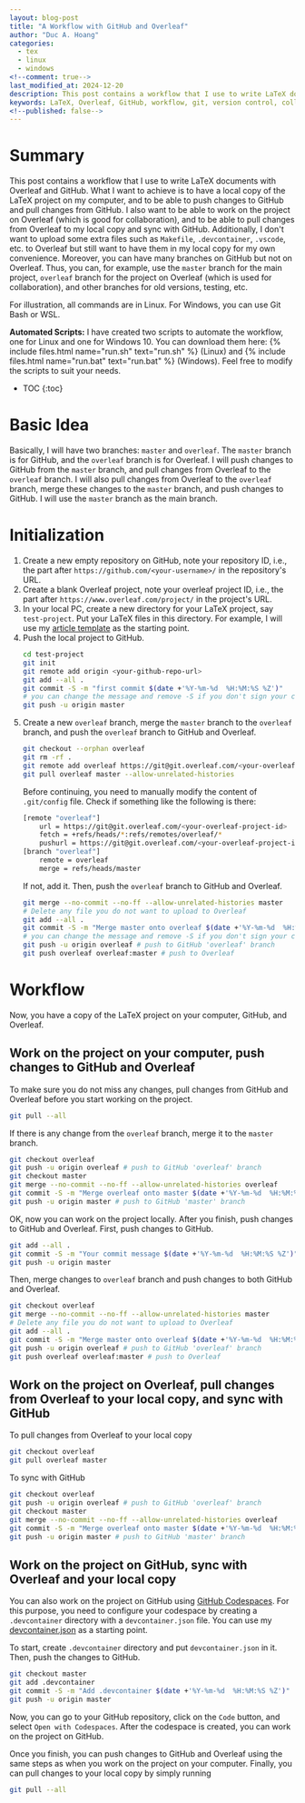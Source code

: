 ```yaml
---
layout: blog-post
title: "A Workflow with GitHub and Overleaf"
author: "Duc A. Hoang"
categories:
  - tex
  - linux
  - windows
<!--comment: true-->
last_modified_at: 2024-12-20
description: This post contains a workflow that I use to write LaTeX documents with Overleaf and GitHub.
keywords: LaTeX, Overleaf, GitHub, workflow, git, version control, collaboration, Duc A. Hoang
<!--published: false-->
---
```


<div class="alert alert-info" markdown="1">
<h1 class="alert-heading">Summary</h1>

This post contains a workflow that I use to write LaTeX documents with Overleaf and GitHub. What I want to achieve is to have a local copy of the LaTeX project on my computer, and to be able to push changes to GitHub and pull changes from GitHub. I also want to be able to work on the project on Overleaf (which is good for collaboration), and to be able to pull changes from Overleaf to my local copy and sync with GitHub. Additionally, I don't want to upload some extra files such as `Makefile`, `.devcontainer`, `.vscode`, etc. to Overleaf but still want to have them in my local copy for my own convenience. Moreover, you can have many branches on GitHub but not on Overleaf. Thus, you can, for example, use the `master` branch for the main project, `overleaf` branch for the project on Overleaf (which is used for collaboration), and other branches for old versions, testing, etc.

For illustration, all commands are in Linux. For Windows, you can use Git Bash or WSL.

**Automated Scripts:** I have created two scripts to automate the workflow, one for Linux and one for Windows 10. You can download them here: {% include files.html name="run.sh" text="run.sh" %} (Linux) and {% include files.html name="run.bat" text="run.bat" %} (Windows). Feel free to modify the scripts to suit your needs.

* TOC
{:toc}
</div>

# Basic Idea

Basically, I will have two branches: `master` and `overleaf`. The `master` branch is for GitHub, and the `overleaf` branch is for Overleaf. I will push changes to GitHub from the `master` branch, and pull changes from Overleaf to the `overleaf` branch. I will also pull changes from Overleaf to the `overleaf` branch, merge these changes to the `master` branch, and push changes to GitHub. I will use the `master` branch as the main branch.

# Initialization

1. Create a new empty repository on GitHub, note your repository ID, i.e., the part after `https://github.com/<your-username>/` in the repository's URL.
2. Create a blank Overleaf project, note your overleaf project ID, i.e., the part after `https://www.overleaf.com/project/` in the project's URL.
3. In your local PC, create a new directory for your LaTeX project, say `test-project`. Put your LaTeX files in this directory. For example, I will use my [article template](https://github.com/hoanganhduc/TeX-Templates/tree/master/A%20Simple%20Article%20Template) as the starting point.
4. Push the local project to GitHub. 
   ```bash
   cd test-project
   git init
   git remote add origin <your-github-repo-url>
   git add --all .
   git commit -S -m "first commit $(date +'%Y-%m-%d  %H:%M:%S %Z')" 
   # you can change the message and remove -S if you don't sign your commits
   git push -u origin master
   ```
5. Create a new `overleaf` branch, merge the `master` branch to the `overleaf` branch, and push the `overleaf` branch to GitHub and Overleaf.
   ```bash
   git checkout --orphan overleaf
   git rm -rf .
   git remote add overleaf https://git@git.overleaf.com/<your-overleaf-project-id>
   git pull overleaf master --allow-unrelated-histories
   ```
   Before continuing, you need to manually modify the content of `.git/config` file. Check if something like the following is there:
   ```bash
   [remote "overleaf"]
       url = https://git@git.overleaf.com/<your-overleaf-project-id>
	   fetch = +refs/heads/*:refs/remotes/overleaf/*
	   pushurl = https://git@git.overleaf.com/<your-overleaf-project-id>
   [branch "overleaf"]
       remote = overleaf
	   merge = refs/heads/master
   ```
   If not, add it. Then, push the `overleaf` branch to GitHub and Overleaf.
   ```bash
   git merge --no-commit --no-ff --allow-unrelated-histories master
   # Delete any file you do not want to upload to Overleaf
   git add --all .
   git commit -S -m "Merge master onto overleaf $(date +'%Y-%m-%d  %H:%M:%S %Z')" 
   # you can change the message and remove -S if you don't sign your commits
   git push -u origin overleaf # push to GitHub 'overleaf' branch
   git push overleaf overleaf:master # push to Overleaf
   ```

# Workflow

Now, you have a copy of the LaTeX project on your computer, GitHub, and Overleaf. 

## Work on the project on your computer, push changes to GitHub and Overleaf

To make sure you do not miss any changes, pull changes from GitHub and Overleaf before you start working on the project.
```bash
git pull --all
```

If there is any change from the `overleaf` branch, merge it to the `master` branch.
```bash
git checkout overleaf
git push -u origin overleaf # push to GitHub 'overleaf' branch
git checkout master
git merge --no-commit --no-ff --allow-unrelated-histories overleaf
git commit -S -m "Merge overleaf onto master $(date +'%Y-%m-%d  %H:%M:%S %Z')"
git push -u origin master # push to GitHub 'master' branch
```

OK, now you can work on the project locally. After you finish, push changes to GitHub and Overleaf.
First, push changes to GitHub.
```bash
git add --all .
git commit -S -m "Your commit message $(date +'%Y-%m-%d  %H:%M:%S %Z')"
git push -u origin master
```

Then, merge changes to `overleaf` branch and push changes to both GitHub and Overleaf.
```bash
git checkout overleaf
git merge --no-commit --no-ff --allow-unrelated-histories master
# Delete any file you do not want to upload to Overleaf
git add --all .
git commit -S -m "Merge master onto overleaf $(date +'%Y-%m-%d  %H:%M:%S %Z')"
git push -u origin overleaf # push to GitHub 'overleaf' branch
git push overleaf overleaf:master # push to Overleaf
```

## Work on the project on Overleaf, pull changes from Overleaf to your local copy, and sync with GitHub

To pull changes from Overleaf to your local copy
```bash
git checkout overleaf
git pull overleaf master
```

To sync with GitHub
```bash
git checkout overleaf
git push -u origin overleaf # push to GitHub 'overleaf' branch
git checkout master
git merge --no-commit --no-ff --allow-unrelated-histories overleaf
git commit -S -m "Merge overleaf onto master $(date +'%Y-%m-%d  %H:%M:%S %Z')"
git push -u origin master # push to GitHub 'master' branch
```

## Work on the project on GitHub, sync with Overleaf and your local copy

You can also work on the project on GitHub using [GitHub Codespaces](https://docs.github.com/en/codespaces/overview). For this purpose, you need to configure your codespace by creating a `.devcontainer` directory with a `devcontainer.json` file. You can use my [devcontainer.json](https://hoaanhduc.github.io/tex/devcontainer.json) as a starting point. 

To start, create `.devcontainer` directory and put `devcontainer.json` in it. Then, push the changes to GitHub.
```bash
git checkout master
git add .devcontainer
git commit -S -m "Add .devcontainer $(date +'%Y-%m-%d  %H:%M:%S %Z')"
git push -u origin master
```

Now, you can go to your GitHub repository, click on the `Code` button, and select `Open with Codespaces`. After the codespace is created, you can work on the project on GitHub. 

Once you finish, you can push changes to GitHub and Overleaf using the same steps as when you work on the project on your computer.
Finally, you can pull changes to your local copy by simply running
```bash
git pull --all
```